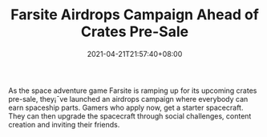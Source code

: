 ﻿---
title: "Farsite Airdrops Campaign Ahead of Crates Pre-Sale"
date: 2021-04-21T21:57:40+08:00
lastmod: 2021-04-21T16:45:40+08:00
draft: false
authors: ["Judy"]
description: "As the space adventure game Farsite is ramping up for its upcoming crates pre-sale, they¡¯ve launched an airdrops campaign where everybody can earn spaceship parts. Gamers who apply now, get a starter spacecraft. They can then upgrade the spacecraft through social challenges, content creation and inviting their friends."
featuredImage: "farsite-airdrops-campaign-ahead-of-crates-pre-sale.png"
tags: ["Digital Collectibles","Play to Earn"]
categories: ["news"]
news: ["Digital Collectibles"]
weight: 
lightgallery: true
pinned: false
recommend: false
recommend1: false
---

As the space adventure game Farsite is ramping up for its upcoming crates pre-sale, they¡¯ve launched an airdrops campaign where everybody can earn spaceship parts. Gamers who apply now, get a starter spacecraft. They can then upgrade the spacecraft through social challenges, content creation and inviting their friends.

<!--more-->

